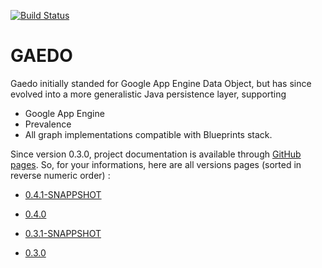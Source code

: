 [![Build Status](https://buildhive.cloudbees.com/job/Riduidel/job/gaedo/badge/icon)](https://buildhive.cloudbees.com/job/Riduidel/job/gaedo/)

GAEDO
=====

Gaedo initially standed for Google App Engine Data Object, but has since evolved into a more generalistic Java persistence layer, supporting

* Google App Engine
* Prevalence
* All graph implementations compatible with Blueprints stack.

Since version 0.3.0, project documentation is available through [GitHub pages][1]. So, for your informations, here are all versions pages (sorted in reverse numeric order) : 

* [0.4.1-SNAPPSHOT][3]
* [0.4.0][2]
* [0.3.1-SNAPPSHOT][4]
* [0.3.0][5]


  [1]: http://pages.github.com/
  [2]: http://riduidel.github.com/gaedo/site/0.4.0/
  [3]: http://riduidel.github.com/gaedo/site/0.4.1-SNAPSHOT/
  [4]: http://riduidel.github.com/gaedo/site/0.3.1-SNAPSHOT/
  [5]: http://riduidel.github.com/gaedo/site/0.3.0/
